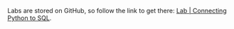 <br><br>

Labs are stored on GitHub, so follow the link to get there: [Lab | Connecting Python to SQL](https://github.com/data-bootcamp-v4/lab-sql-python-connections).
